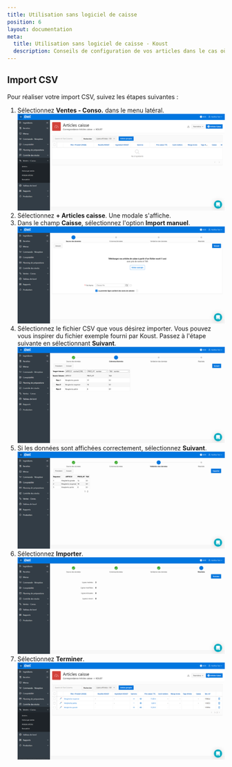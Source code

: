 ```yaml
---
title: Utilisation sans logiciel de caisse
position: 6
layout: documentation
meta:
  title: Utilisation sans logiciel de caisse - Koust
  description: Conseils de configuration de vos articles dans le cas où votre entreprise n'utilise pas de logiciel de caisse.
---
```


## Import CSV

Pour réaliser votre import CSV, suivez les étapes suivantes :

1. Sélectionnez **Ventes - Conso.** dans le menu latéral.
   ![Utilisation sans logiciel de caisse - Aucun article](../images/013-fr-koust-aucun-article.png)
1. Sélectionnez **+ Articles caisse**. Une modale s'affiche.
1. Dans le champ **Caisse**, sélectionnez l'option **Import manuel**.
   ![Utilisation sans logiciel de caisse - Sélection du fichier d'import](../images/014-fr-koust-import-choisir-fichier.png)
1. Sélectionnez le fichier CSV que vous désirez importer. Vous pouvez vous inspirer du fichier exemple fourni par Koust. Passez à l'étape suivante en sélectionnant **Suivant**.
   ![Utilisation sans logiciel de caisse - Affichage des données](../images/015-fr-koust-import-colonnes.png)
1. Si les données sont affichées correctement, sélectionnez **Suivant**.
   ![Utilisation sans logiciel de caisse - Validation des données](../images/016-fr-koust-import-valider.png)
1. Sélectionnez **Importer**.
   ![Utilisation sans logiciel de caisse - Données importées](../images/017-fr-koust-import-reussi.png)
1. Sélectionnez **Terminer**.
   ![Utilisation sans logiciel de caisse - Liste des articles](../images/018-fr-koust-articles-apres-import.png)